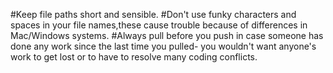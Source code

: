 #Keep file paths short and sensible.
#Don't use funky characters and spaces in your file names,these cause trouble because of differences in Mac/Windows systems.
#Always pull before you push in case someone has done any work since the last time you pulled- you wouldn't want anyone's work to get lost or to have to resolve many coding conflicts.
